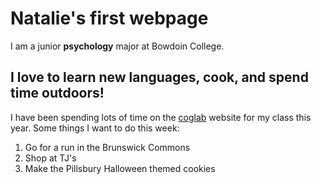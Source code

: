 # Natalie's first webpage

I am a junior **psychology** major at Bowdoin College. 
## I love to learn new languages, cook, and spend time outdoors!
I have been spending lots of time on the [coglab](https://teaching-me.github.io/coglab/) website for my class this year.
Some things I want to do this week:
1. Go for a run in the Brunswick Commons
2. Shop at TJ's
3. Make the Pillsbury Halloween themed cookies 